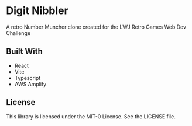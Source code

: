 # Digit Nibbler

A retro Number Muncher clone created for the LWJ Retro Games Web Dev Challenge

## Built With
- React
- Vite
- Typescript
- AWS Amplify

## License

This library is licensed under the MIT-0 License. See the LICENSE file.